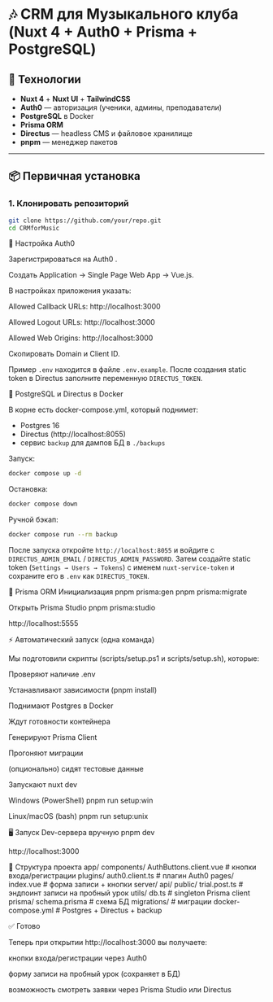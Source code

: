 # 🎶 CRM для Музыкального клуба (Nuxt 4 + Auth0 + Prisma + PostgreSQL)

## 🚀 Технологии

- **Nuxt 4** + **Nuxt UI** + **TailwindCSS**
- **Auth0** — авторизация (ученики, админы, преподаватели)
- **PostgreSQL** в Docker
- **Prisma ORM**
- **Directus** — headless CMS и файловое хранилище
- **pnpm** — менеджер пакетов

---

## 📦 Первичная установка

### 1. Клонировать репозиторий

```bash
git clone https://github.com/your/repo.git
cd CRMforMusic
```

🔑 Настройка Auth0

Зарегистрироваться на Auth0
.

Создать Application → Single Page Web App → Vue.js.

В настройках приложения указать:

Allowed Callback URLs: http://localhost:3000

Allowed Logout URLs: http://localhost:3000

Allowed Web Origins: http://localhost:3000

Скопировать Domain и Client ID.

Пример `.env` находится в файле `.env.example`. После создания static token в
Directus заполните переменную `DIRECTUS_TOKEN`.

🐘 PostgreSQL и Directus в Docker

В корне есть docker-compose.yml, который поднимет:

- Postgres 16
- Directus (http://localhost:8055)
- сервис `backup` для дампов БД в `./backups`

Запуск:

```bash
docker compose up -d
```

Остановка:

```bash
docker compose down
```

Ручной бэкап:

```bash
docker compose run --rm backup
```

После запуска откройте `http://localhost:8055` и войдите с
`DIRECTUS_ADMIN_EMAIL` / `DIRECTUS_ADMIN_PASSWORD`. Затем создайте static token
(`Settings → Users → Tokens`) с именем `nuxt-service-token` и сохраните его в `.env` как `DIRECTUS_TOKEN`.

🔧 Prisma ORM
Инициализация
pnpm prisma:gen
pnpm prisma:migrate

Открыть Prisma Studio
pnpm prisma:studio

http://localhost:5555

⚡ Автоматический запуск (одна команда)

Мы подготовили скрипты (scripts/setup.ps1 и scripts/setup.sh), которые:

Проверяют наличие .env

Устанавливают зависимости (pnpm install)

Поднимают Postgres в Docker

Ждут готовности контейнера

Генерируют Prisma Client

Прогоняют миграции

(опционально) сидят тестовые данные

Запускают nuxt dev

Windows (PowerShell)
pnpm run setup:win

Linux/macOS (bash)
pnpm run setup:unix

🖥️ Запуск Dev-сервера вручную
pnpm dev

http://localhost:3000

📂 Структура проекта
app/
components/
AuthButtons.client.vue # кнопки входа/регистрации
plugins/
auth0.client.ts # плагин Auth0
pages/
index.vue # форма записи + кнопки
server/
api/
public/
trial.post.ts # эндпоинт записи на пробный урок
utils/
db.ts # singleton Prisma client
prisma/
schema.prisma # схема БД
migrations/ # миграции
docker-compose.yml # Postgres + Directus + backup

✅ Готово

Теперь при открытии http://localhost:3000
вы получаете:

кнопки входа/регистрации через Auth0

форму записи на пробный урок (сохраняет в БД)

возможность смотреть заявки через Prisma Studio или Directus
